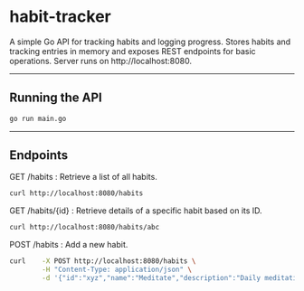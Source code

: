 # habit-tracker

A simple Go API for tracking habits and logging progress. Stores habits and tracking entries in memory and exposes REST endpoints for basic operations. Server runs on http://localhost:8080.

---

## Running the API

```bash
go run main.go
```

---

## Endpoints

GET /habits : Retrieve a list of all habits.
```bash
curl http://localhost:8080/habits
```

GET /habits/{id} : Retrieve details of a specific habit based on its ID.
```bash
curl http://localhost:8080/habits/abc
```

POST /habits : Add a new habit.
```bash
curl    -X POST http://localhost:8080/habits \
        -H "Content-Type: application/json" \
        -d '{"id":"xyz","name":"Meditate","description":"Daily meditation","frequency":"Daily"}'
```